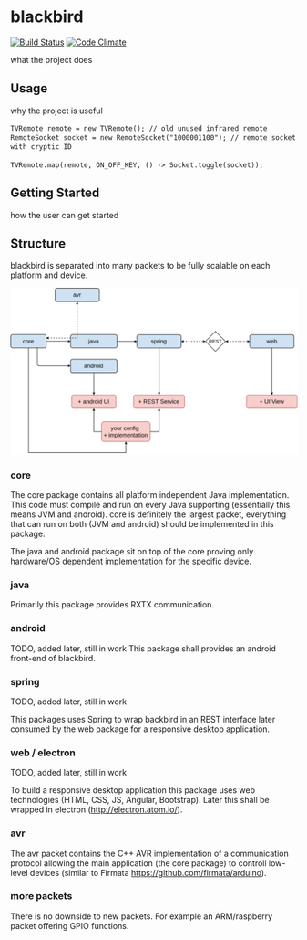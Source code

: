 # blackbird

[![Build Status](https://travis-ci.org/CodeInitiative/blackbird.svg?branch=master)](https://travis-ci.org/CodeInitiative/blackbird)
[![Code Climate](https://codeclimate.com/github/CodeInitiative/blackbird/badges/gpa.svg)](https://codeclimate.com/github/CodeInitiative/blackbird)

what the project does


## Usage

why the project is useful


    TVRemote remote = new TVRemote(); // old unused infrared remote
    RemoteSocket socket = new RemoteSocket("1000001100"); // remote socket with cryptic ID

    TVRemote.map(remote, ON_OFF_KEY, () -> Socket.toggle(socket));


## Getting Started

how the user can get started

## Structure

blackbird is separated into many packets to be fully scalable on each platform and device.

![packet overview](./doc/packet-overview.png)

### core
The core package contains all platform independent Java implementation.
This code must compile and run on every Java supporting (essentially this means JVM and android).
core is definitely the largest packet, everything that can run on both (JVM and android) should be implemented in this package.

The java and android package sit on top of the core proving only hardware/OS dependent implementation for the specific device.


### java
Primarily this package provides RXTX communication.


### android
TODO, added later, still in work
This package shall provides an android front-end of blackbird.


### spring
TODO, added later, still in work

This packages uses Spring to wrap backbird in an REST interface later consumed by the web package for a responsive desktop application.

### web / electron
TODO, added later, still in work

To build a responsive desktop application this package uses web technologies (HTML, CSS, JS, Angular, Bootstrap).
Later this shall be wrapped in electron (http://electron.atom.io/).


### avr
The avr packet contains the C++ AVR implementation of a communication protocol
allowing the main application (the core package) to controll low-level devices (similar to Firmata https://github.com/firmata/arduino).


### more packets
There is no downside to new packets.
For example an ARM/raspberry packet offering GPIO functions.
